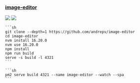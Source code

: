 ### [image-editor](https://github.com/andrepv/image-editor)

![](https://img.shields.io/github/license/andrepv/image-editor) [![](https://img.shields.io/github/last-commit/scillidan/image-editor/master?label=last%20commit%20(fork))](https://github.com/scillidan/image-editor)

````{tab} From source
```sh
git clone --depth=1 https://github.com/andrepv/image-editor
cd image-editor
nvm install 16.20.0
nvm use 16.20.0
npm install
npm run build
serve -s build -l 4321
```
````

````{tab} PM2
```sh
pm2 serve build 4321 --name image-editor --watch --spa
```
````